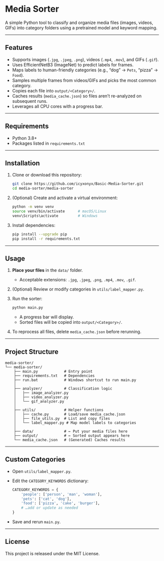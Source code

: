 # Media Sorter

A simple Python tool to classify and organize media files (images, videos, GIFs) into category folders using a pretrained model and keyword mapping.

---

## Features

* Supports images (`.jpg`, `.jpeg`, `.png`), videos (`.mp4`, `.mov`), and GIFs (`.gif`).
* Uses EfficientNetB3 (ImageNet) to predict labels for frames.
* Maps labels to human-friendly categories (e.g., “dog” → `Pets`, “pizza” → `Food`).
* Samples multiple frames from videos/GIFs and picks the most common category.
* Copies each file into `output/<Category>/`.
* Caches results (`media_cache.json`) so files aren’t re-analyzed on subsequent runs.
* Leverages all CPU cores with a progress bar.

---

## Requirements

* Python 3.8+
* Packages listed in `requirements.txt`

---

## Installation

1. Clone or download this repository:

   ```bash
   git clone https://github.com/icyxonyx/Basic-Media-Sorter.git
   cd media-sorter/media-sorter
   ```

2. (Optional) Create and activate a virtual environment:

   ```bash
   python -m venv venv
   source venv/bin/activate      # macOS/Linux
   venv\Scripts\activate         # Windows
   ```

3. Install dependencies:

   ```bash
   pip install --upgrade pip
   pip install -r requirements.txt
   ```

---

## Usage

1. **Place your files** in the `data/` folder.

   * Acceptable extensions: `.jpg`, `.jpeg`, `.png`, `.mp4`, `.mov`, `.gif`.

2. (Optional) Review or modify categories in `utils/label_mapper.py`.

3. Run the sorter:

   ```bash
   python main.py
   ```

   * A progress bar will display.
   * Sorted files will be copied into `output/<Category>/`.

4. To reprocess all files, delete `media_cache.json` before rerunning.

---

## Project Structure

```
media-sorter/
└── media-sorter/
    ├── main.py            # Entry point
    ├── requirements.txt   # Dependencies
    ├── run.bat            # Windows shortcut to run main.py
    │
    ├── analyzer/          # Classification logic
    │   ├── image_analyzer.py
    │   ├── video_analyzer.py
    │   └── gif_analyzer.py
    │
    ├── utils/             # Helper functions
    │   ├── cache.py       # Load/save media_cache.json
    │   ├── file_utils.py  # List and copy files
    │   └── label_mapper.py # Map model labels to categories
    │
    ├── data/              # ← Put your media files here
    ├── output/            # ← Sorted output appears here
    └── media_cache.json   # (Generated) Caches results
```

---

## Custom Categories

* Open `utils/label_mapper.py`.
* Edit the `CATEGORY_KEYWORDS` dictionary:

  ```python
  CATEGORY_KEYWORDS = {
      'people': ['person', 'man', 'woman'],
      'pets': ['cat', 'dog'],
      'food': ['pizza', 'cake', 'burger'],
      # …add or update as needed
  }
  ```
* Save and rerun `main.py`.

---

## License

This project is released under the MIT License.
